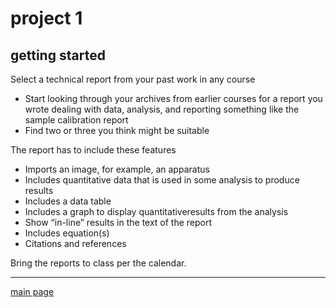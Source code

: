 
# project 1

## getting started

Select a technical report from your past work in any course

  - Start looking through your archives from earlier courses for a
    report you wrote dealing with data, analysis, and reporting
    something like the sample calibration report
  - Find two or three you think might be suitable

The report has to include these features

  - Imports an image, for example, an apparatus
  - Includes quantitative data that is used in some analysis to produce
    results
  - Includes a data table
  - Includes a graph to display quantitativeresults from the analysis
  - Show “in-line” results in the text of the report
  - Includes equation(s)
  - Citations and references

Bring the reports to class per the
calendar.

<!-- ## set up a new repo -->

<!-- Using your GitHub student academic account:  -->

<!-- - Create a new repo called `me497-project-2-yourLastName`, replacing `yourLastName` with your actual last name  -->

<!-- - Make the repo private  -->

<!-- - Check the `Initialize this repository with a README` box  -->

<!-- - `Add gitignore` and choose `R`  -->

<!-- - A license is optional (private repos for classwork don't generally need a license)  -->

<!-- - `Create repository`  -->

<!-- Invite me to be your collaborator  -->

<!-- - In the repo, click on the `Settings` icon.  -->

<!-- - Click on the `Collaborators` tab  -->

<!-- - In the `Search by username` box, type my GitHub name `graphdr`, click `Add collaborator` to add me as a collaborator to your project  -->

<!-- Once I've assigned you a classmate to reproduce your work, you will invite them to be a collaborator too.  -->

<!-- In the repo main page, click `Clone or download` and copy that URL. We'll use it below.   -->

<!-- ## create a new project with version control  -->

<!-- In RStudio, create a new project:  -->

<!-- - RStudio *File > New Project > Version control > Git*  -->

<!-- - In the dialog  box, paste the repo URL, and edit the path so that the new project is a sub-directory of your course folder.  -->

<!-- ## setup the project directory tree -->

<!-- In your new project directory, create new folders (sub-directories) for `data\`, `reports\`, `resources\`, `results\`, and `scripts\`.  -->

<!-- Copy your  `.Renviron` file and save it in the project folder.  -->

<!-- Your directory should look like this:  -->

<!-- ``` -->

<!-- me497-project-2-YourLastName\ -->

<!--   |-- data\ -->

<!--   |-- reports\ -->

<!--   |-- resources\ -->

<!--   |-- results\ -->

<!--   |-- scripts\ -->

<!--   |-- me497-project-2-YourLastName.Rproj -->

<!--   |-- .Renviron -->

<!--   |-- .gitignore -->

<!--   `-- README.md -->

<!-- ``` -->

<!-- Edit the `README.md` file to give your collaborator an overview of the work.  -->

<!-- A summary of each directory -->

<!-- - `data\` for raw data and processed data used by subsequent steps in the analysis, but not results that are reported. For long-term projects, you could have dated sub-directories inside `data\` for raw data files, e.g., `2016-09-18_raw-data\`  -->

<!-- - `reports\` for the Rmd scripts  that create the final report for the client and the formatted output file (Word, PDF, HTML)   -->

<!-- - `resources\` for non-data, non-text files supplied by someone else, e.g., images, PPTX or DOCX files sent by a collaborator.  -->

<!-- - `results\` for tables and graphs produced by your scripts at various points in your work that would possibly be included in a report to a client. Results files are named after the  Rmd script that produced them.  -->

<!-- - `scripts\` for Rmd scripts that do the work. Scripts should be numbered consecutively as you do the work.  -->

<!-- Additional directories you might find useful at some point:  -->

<!-- - `manage\` directory for project management files that are not needed for project reproducibility. You can add the file name to your `.gitignore` file and the entire directory will be ignored by the version control system.  -->

<!-- - `slides\` directory is a subset of reports, but I sometimes keep them in their own directory.  -->

<!-- - `print-pages\` directory for pages you intend to print and handout physically. Like slides, this could be considered a subset of reports. Your mileage may vary.   -->

<!-- - `matlab\` or `python\` directories, for example, for non-R scripts you might be using. If these scripts are prt of the reproducible work flow, the files should be invoked fromn within the Rmd scripts just like the R code is. If not part of the work flow, you can have git ignore them.  -->

<!-- ## plan the script outline   -->

<!-- Project 1 illustrated a fairly conventional set of Rmd scripts -->

<!-- - `01_proj-abbv_data-explore.Rmd` to initially examine the data set. This might be omitted if ytou were the one creatinmg the data in the first place.   -->

<!-- - `02_proj-abbv_data-tidy.Rmd` to get the data into *tidy form* (or *long form*) prior to analysis.  -->

<!-- - `03_proj-abbv_graph-draft.Rmd` to crfeate a preliminary graph, not for publication, but just to examine the data before doing the analysis.  -->

<!-- - `04_proj-abbv_analysis.Rmd` to start the analysis. Depending on the scope of the analysis, there may be several, consecutuively numbered analysis scripts, each one performing a specific task.  -->

<!-- - `05_proj-abbv_graph.Rmd` for producing the publication quality graph. Here too you might have several, consecutuively numbered graph scripts, each one creating a specific graph.  -->

<!-- - `06_proj-abbv_report.Rmd` for the client report  -->

<!-- The two-digit number that begins a script is subject to change as your work proceeds. But thinking ahead of time about the files you might need provides a mental map of the project that helps you manage the work flow logiocally and consistently.  -->

<!-- ## remember our guidelines for scripts  -->

<!-- - a script should perform one task  -->

<!-- - short, between 60--100 lines  -->

<!-- - generally produces one object written to file, e.g., CSV, PNG  -->

<!-- ## finally  -->

<!-- Stage, Commit, and Push to GitHub.  -->

-----

[main page](../README.md)
